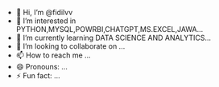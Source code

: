 - 👋 Hi, I’m @fidilvv
- 👀 I’m interested in PYTHON,MYSQL,POWRBI,CHATGPT,MS.EXCEL,JAWA...
- 🌱 I’m currently learning DATA SCIENCE AND ANALYTICS...
- 💞️ I’m looking to collaborate on ...
- 📫 How to reach me ...
- 😄 Pronouns: ...
- ⚡ Fun fact: ...

<!---
fidilvv/fidilvv is a ✨ special ✨ repository because its `README.md` (this file) appears on your GitHub profile.
You can click the Preview link to take a look at your changes.
--->
